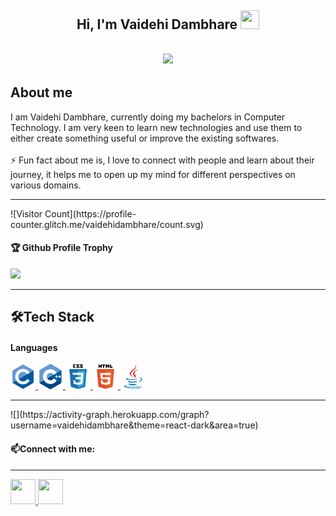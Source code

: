 <h2 align="center">Hi, I'm Vaidehi Dambhare  <img src="https://user-images.githubusercontent.com/39955420/147578264-bae0526c-028a-49d2-8af8-d08bb4edbd2a.gif" height="30" width="30"></h2>

<h2 align="center"><img src="https://user-images.githubusercontent.com/39955420/147578199-56632b69-b3e8-4d9f-97e2-f046a1c2cba0.gif"></h2>
<h2>About me</h2>
I am Vaidehi Dambhare, currently doing my bachelors in Computer Technology. I am very keen to learn new technologies and use them to either create something useful or improve the existing softwares. 
<br/><br/>
⚡ Fun fact about me is, I love to connect with people and learn about their journey, it helps me to open up my mind for different perspectives on various domains.   

<hr/>
![Visitor Count](https://profile-counter.glitch.me/vaidehidambhare/count.svg)
<div>
  <h4>🏆 Github Profile Trophy</h4>
  <a href="https://github.com/ryo-ma/github-profile-trophy">
    <img src="https://github-profile-trophy.vercel.app/?username=vaidehidambhare&column=7"/>
  </a>
</div>
<hr/>
<h2>🛠Tech Stack</h2>

<h4>Languages</h4>

<a href="https://www.cprogramming.com/" target="_blank" rel="noreferrer">
        <img src="https://raw.githubusercontent.com/devicons/devicon/master/icons/c/c-original.svg" alt="c" width="40" height="40" />
  </a>
 <a href="https://www.w3schools.com/cpp/" target="_blank" rel="noreferrer">
        <img src="https://raw.githubusercontent.com/devicons/devicon/master/icons/cplusplus/cplusplus-original.svg" alt="cplusplus" width="40" height="40" />
    </a>
<a href="https://www.w3schools.com/css/" target="_blank" rel="noreferrer">
        <img src="https://raw.githubusercontent.com/devicons/devicon/master/icons/css3/css3-original-wordmark.svg" alt="css3" width="40" height="40" />
  </a>
<a href="https://www.w3.org/html/" target="_blank" rel="noreferrer">
        <img src="https://raw.githubusercontent.com/devicons/devicon/master/icons/html5/html5-original-wordmark.svg" alt="html5" width="40" height="40" />
    </a>
 <a href="https://www.java.com" target="_blank" rel="noreferrer">
        <img src="https://raw.githubusercontent.com/devicons/devicon/master/icons/java/java-original.svg" alt="java" width="40" height="40" />
    </a>

<hr/>
![](https://activity-graph.herokuapp.com/graph?username=vaidehidambhare&theme=react-dark&area=true)
<h4>📫Connect with me:</h4>
<hr/>
<a href="https://www.linkedin.com/in/vaidehi-dambhare-915581233">
        <img src="https://user-images.githubusercontent.com/39955420/147572655-e5feabb1-2a36-467c-9906-1fc66d606b41.png" height="40" width="40"/>
  </a>
<a href="damvaidehi02@gmail.com">
        <img src="https://user-images.githubusercontent.com/39955420/147611479-36ad6cd0-3b53-4d46-8035-0bd940e01a57.png" height="40" width="40">
  </a>





